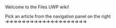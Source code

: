 Welcome to the Files UWP wiki!

Pick an article from the navigation panel on the right ⇒⇒⇒⇒⇒⇒⇒⇒⇒⇒⇒⇒⇒⇒⇒⇒⇒⇒⇒⇒